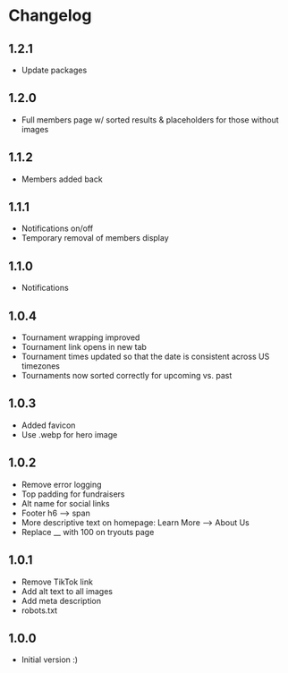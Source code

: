 # Changelog

## 1.2.1

- Update packages

## 1.2.0

- Full members page w/ sorted results & placeholders for those without images

## 1.1.2

- Members added back

## 1.1.1

- Notifications on/off
- Temporary removal of members display

## 1.1.0

- Notifications

## 1.0.4

- Tournament wrapping improved
- Tournament link opens in new tab
- Tournament times updated so that the date is consistent across US timezones
- Tournaments now sorted correctly for upcoming vs. past

## 1.0.3

- Added favicon
- Use .webp for hero image

## 1.0.2

- Remove error logging
- Top padding for fundraisers
- Alt name for social links
- Footer h6 --> span
- More descriptive text on homepage: Learn More --> About Us
- Replace __ with 100 on tryouts page

## 1.0.1

- Remove TikTok link
- Add alt text to all images
- Add meta description
- robots.txt

## 1.0.0

- Initial version :)